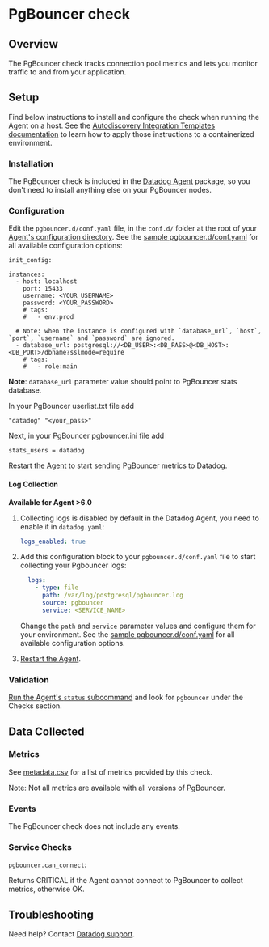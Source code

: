 # PgBouncer check

## Overview

The PgBouncer check tracks connection pool metrics and lets you monitor traffic to and from your application.

## Setup

Find below instructions to install and configure the check when running the Agent on a host. See the [Autodiscovery Integration Templates documentation][1] to learn how to apply those instructions to a containerized environment.

### Installation

The PgBouncer check is included in the [Datadog Agent][2] package, so you don't need to install anything else on your PgBouncer nodes.

### Configuration

Edit the `pgbouncer.d/conf.yaml` file, in the `conf.d/` folder at the root of your [Agent's configuration directory][3]. See the [sample pgbouncer.d/conf.yaml][4] for all available configuration options:

```
init_config:

instances:
  - host: localhost
    port: 15433
    username: <YOUR_USERNAME>
    password: <YOUR_PASSWORD>
    # tags:
    #   - env:prod

  # Note: when the instance is configured with `database_url`, `host`, `port`, `username` and `password` are ignored.
  - database_url: postgresql://<DB_USER>:<DB_PASS>@<DB_HOST>:<DB_PORT>/dbname?sslmode=require
    # tags:
    #   - role:main
```

**Note**: `database_url` parameter value should point to PgBouncer stats database.

In your PgBouncer userlist.txt file add
```
"datadog" "<your_pass>"
```

Next, in your PgBouncer pgbouncer.ini file add
```
stats_users = datadog
```

[Restart the Agent][5] to start sending PgBouncer metrics to Datadog.

#### Log Collection

**Available for Agent >6.0**

1. Collecting logs is disabled by default in the Datadog Agent, you need to enable it in `datadog.yaml`:

    ```yaml
    logs_enabled: true
    ```

2. Add this configuration block to your `pgbouncer.d/conf.yaml` file to start collecting your Pgbouncer logs:

    ```yaml
      logs:
        - type: file
          path: /var/log/postgresql/pgbouncer.log
          source: pgbouncer
          service: <SERVICE_NAME>
    ```

    Change the `path` and `service` parameter values and configure them for your environment. See the [sample pgbouncer.d/conf.yaml][4] for all available configuration options.

3. [Restart the Agent][6].

### Validation

[Run the Agent's `status` subcommand][6] and look for `pgbouncer` under the Checks section.

## Data Collected
### Metrics
See [metadata.csv][7] for a list of metrics provided by this check.

Note: Not all metrics are available with all versions of PgBouncer.

### Events
The PgBouncer check does not include any events.

### Service Checks

`pgbouncer.can_connect`:

Returns CRITICAL if the Agent cannot connect to PgBouncer to collect metrics, otherwise OK.

## Troubleshooting
Need help? Contact [Datadog support][8].

[1]: https://docs.datadoghq.com/agent/autodiscovery/integrations
[2]: https://app.datadoghq.com/account/settings#agent
[3]: https://docs.datadoghq.com/agent/guide/agent-configuration-files/?tab=agentv6#agent-configuration-directory
[4]: https://github.com/DataDog/integrations-core/blob/master/pgbouncer/datadog_checks/pgbouncer/data/conf.yaml.example
[5]: https://docs.datadoghq.com/agent/guide/agent-commands/?tab=agentv6#start-stop-and-restart-the-agent
[6]: https://docs.datadoghq.com/agent/guide/agent-commands/?tab=agentv6#agent-status-and-information
[7]: https://github.com/DataDog/integrations-core/blob/master/pgbouncer/metadata.csv
[8]: https://docs.datadoghq.com/help
